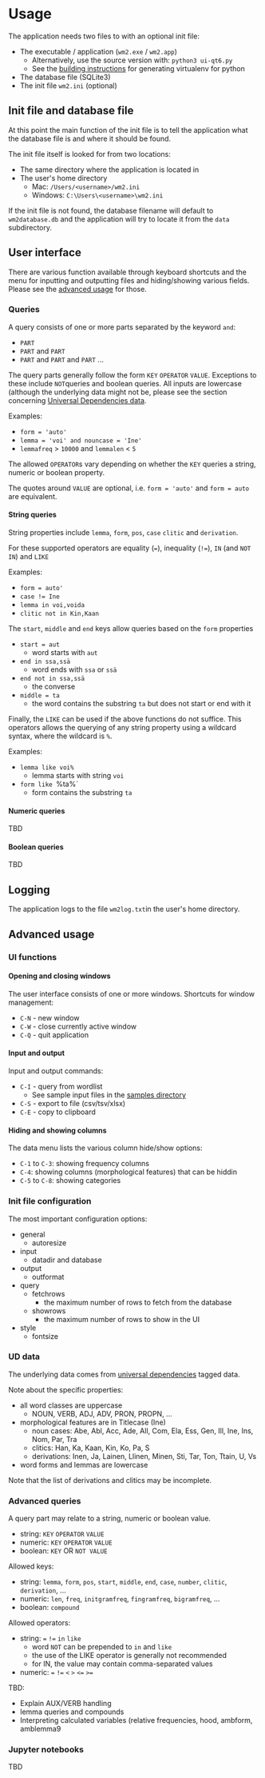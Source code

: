 # Usage

The application needs two files to with an optional init file:
 - The executable / application (`wm2.exe` / `wm2.app`)
   - Alternatively, use the source version with: `python3 ui-qt6.py`
   - See the [building instructions](BUILDING.md) for generating virtualenv for python
 - The database file (SQLite3)
 - The init file `wm2.ini` (optional)

## Init file and database file

At this point the main function of the init file is to tell the application what the database file is and where it should be found.

The init file itself is looked for from two locations:
 - The same directory where the application is located in
 - The user's home directory
   - Mac: `/Users/<username>/wm2.ini`
   - Windows: `C:\Users\<username>\wm2.ini`

If the init file is not found, the database filename will default to `wm2database.db` and
the application will try to locate it from the `data` subdirectory.

## User interface

There are various function available through keyboard shortcuts and the menu for inputting and outputting files and hiding/showing various fields.
Please see the [advanced usage](#advanced-queries) for those.

### Queries

A query consists of one or more parts separated by the keyword `and`:
 - `PART`
 - `PART` and `PART`
 - `PART` and `PART` and `PART` ...

The query parts  generally follow the form `KEY` `OPERATOR` `VALUE`. Exceptions to these include `NOT`queries and boolean queries.
All inputs are lowercase (although the underlying data might not be, please see the section concerning [Universal Dependencies data](#ud-data).

Examples:
 - `form = 'auto'`
 - `lemma = 'voi' and nouncase = 'Ine'`
 - `lemmafreq` > `10000` and `lemmalen` < `5`

The allowed `OPERATOR`s vary depending on whether the `KEY` queries a string, numeric or boolean property.

The quotes around `VALUE` are optional, i.e. `form = 'auto'` and `form = auto` are equivalent.

#### String queries

String properties include `lemma`, `form`, `pos`, `case` `clitic` and `derivation`.

For these supported operators are equality (`=`), inequality (`!=`), `IN` (and `NOT IN`) and `LIKE`

Examples:
 - `form = auto'`
 - `case != Ine`
 - `lemma in voi,voida`
 - `clitic not in Kin,Kaan`

The `start`, `middle` and `end` keys allow queries based on the `form` properties
 - `start = aut`
   - word starts with `aut`
 - `end in ssa,ssä`
   - word ends with `ssa` or `ssä`
 - `end not in ssa,ssä`
   - the converse
 - `middle = ta`
   - the word contains the substring `ta` but does not start or end with it

Finally, the `LIKE` can be used if the above functions do not suffice.
This operators allows the querying of any string property using a wildcard syntax, where the wildcard is `%`.

Examples:
 - `lemma like voi%`
   - lemma starts with string `voi`
 - `form like `%ta%`
   - form contains the substring `ta`

#### Numeric queries

TBD

#### Boolean queries

TBD

## Logging

The application logs to the file `wm2log.txt`in the user's home directory.

## Advanced usage

###  UI functions

#### Opening and closing windows

The user interface consists of one or more windows. Shortcuts for window management:
  - `C-N` - new window
  - `C-W` - close currently active window
  - `C-Q` - quit application

#### Input and output

Input and output commands:
  - `C-I` - query from wordlist
    - See sample input files in the [samples directory](samples/)
  - `C-S` - export to file (csv/tsv/xlsx)
  - `C-E` - copy to clipboard

#### Hiding and showing columns

The data menu lists the various column hide/show options:
 - `C-1` to `C-3`: showing frequency columns
 - `C-4`: showing columns (morphological features) that can be hiddin
 - `C-5` to `C-8`: showing categories

### Init file configuration

The most important configuration options:
 - general
   - autoresize
 - input
   - datadir and database
 - output
   - outformat
 - query
   - fetchrows
     - the maximum number of rows to fetch from the database
   - showrows
     - the maximum number of rows to show in the UI
 - style
   - fontsize

### UD data

The underlying data comes from [universal dependencies](https://universaldependencies.org/fi/) tagged data.

Note about the specific properties:
 - all word classes are uppercase
   - NOUN, VERB, ADJ, ADV, PRON, PROPN, ...
 - morphological features are in Titlecase (Ine)
   - noun cases: Abe, Abl, Acc, Ade, All, Com, Ela, Ess, Gen, Ill, Ine, Ins, Nom, Par, Tra
   - clitics: Han, Ka, Kaan, Kin, Ko, Pa, S
   - derivations: Inen, Ja, Lainen, Llinen, Minen, Sti, Tar, Ton, Ttain, U, Vs
 - word forms and lemmas are lowercase

Note that the list of derivations and clitics may be incomplete.

### Advanced queries

A query part may relate to a string, numeric or boolean value.
 - string: `KEY` `OPERATOR` `VALUE`
 - numeric: `KEY` `OPERATOR` `VALUE`
 - boolean: `KEY` OR `NOT VALUE`

Allowed keys:
 - string: `lemma`, `form`, `pos`, `start`, `middle`, `end`, `case`, `number`, `clitic`, `derivation`, ...
 - numeric: `len`, `freq`, `initgramfreq`, `fingramfreq`, `bigramfreq`, ...
 - boolean: `compound`

Allowed operators:
 - string: `=` `!=` `in` `like`
   - word `NOT` can be prepended to `in` and `like`
   - the use of the LIKE operator is generally not recommended
   - for IN, the value may contain comma-separated values
 - numeric: `=` `!=` `<` `>` `<=` `>=`

TBD:
 - Explain AUX/VERB handling
 - lemma queries and compounds
 - Interpreting calculated variables (relative frequencies, hood, ambform, amblemma9

### Jupyter notebooks

TBD


